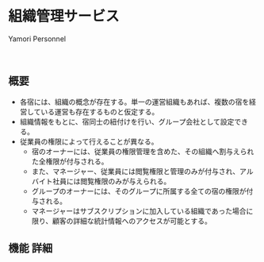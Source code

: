 # 組織管理サービス

Yamori Personnel

<br>

## 概要

- 各宿には、組織の概念が存在する。単一の運営組織もあれば、複数の宿を経営している運営も存在するものと仮定する。
- 組織情報をもとに、宿同士の紐付けを行い、グループ会社として設定できる。
- 従業員の権限によって行えることが異なる。
  - 宿のオーナーには、従業員の権限管理を含めた、その組織へ割与えられた全権限が付与される。
  - また、マネージャー、従業員には閲覧権限と管理のみが付与され、アルバイト社員には閲覧権限のみが与えられる。
  - グループのオーナーには、そのグループに所属する全ての宿の権限が付与される。
  - マネージャーはサブスクリプションに加入している組織であった場合に限り、顧客の詳細な統計情報へのアクセスが可能とする。


## 機能 詳細


